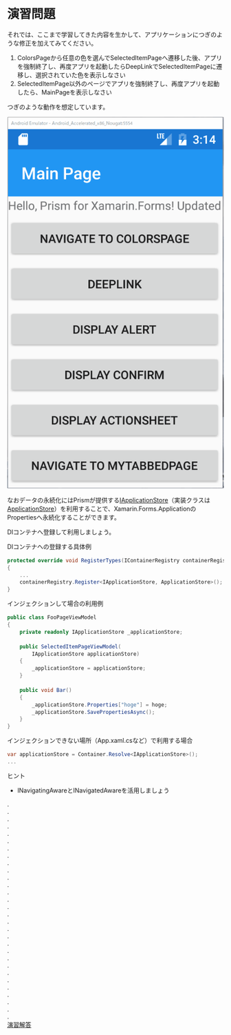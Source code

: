 # 演習問題

それでは、ここまで学習してきた内容を生かして、アプリケーションにつぎのような修正を加えてみてください。

1. ColorsPageから任意の色を選んでSelectedItemPageへ遷移した後、アプリを強制終了し、再度アプリを起動したらDeepLinkでSelectedItemPageに遷移し、選択されていた色を表示しなさい  
2. SelectedItemPage以外のページでアプリを強制終了し、再度アプリを起動したら、MainPageを表示しなさい

つぎのような動作を想定しています。

![](assets/08-01.gif)

なおデータの永続化にはPrismが提供する[IApplicationStore](https://github.com/PrismLibrary/Prism/blob/master/Source/Xamarin/Prism.Forms/AppModel/IApplicationStore.cs)（実装クラスは[ApplicationStore](https://github.com/PrismLibrary/Prism/blob/master/Source/Xamarin/Prism.Forms/AppModel/ApplicationStore.cs)）を利用することで、Xamarin.Forms.ApplicationのPropertiesへ永続化することができます。

DIコンテナへ登録して利用しましょう。

DIコンテナへの登録する具体例
```cs
protected override void RegisterTypes(IContainerRegistry containerRegistry)
{
    ...
    containerRegistry.Register<IApplicationStore, ApplicationStore>();
}
```

インジェクションして場合の利用例
```cs
public class FooPageViewModel
{
    private readonly IApplicationStore _applicationStore;

    public SelectedItemPageViewModel(
        IApplicationStore applicationStore)
    {
        _applicationStore = applicationStore;
    }

    public void Bar()
    {
        _applicationStore.Properties["hoge"] = hoge;
        _applicationStore.SavePropertiesAsync();
    }
}
```

インジェクションできない場所（App.xaml.csなど）で利用する場合
```cs
var applicationStore = Container.Resolve<IApplicationStore>();
...
```

ヒント

* INavigatingAwareとINavigatedAwareを活用しましょう

.  
.  
.  
.  
.  
.  
.  
.  
.  
.  
.  
.  
.  
.  
.  
.  
.  
.  
.  
.  
.  
.  
.  
.  
.  
.  
.  
.  
.  
.  
[演習解答](99.演習解答.md)